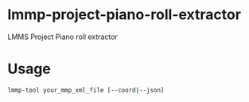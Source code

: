 # lmmp-project-piano-roll-extractor
LMMS Project Piano roll extractor

# Usage
```bash
lmmp-tool your_mmp_xml_file [--coord|--json]
```